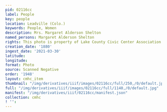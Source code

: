 ```yaml
---
pid: 02116cc
label: People
key: people
location: Leadville (Colo.)
keywords: People, Women
description: Mrs. Margaret Alderson Shelton
named_persons: Margaret Alderson Shelton
rights: This photo is property of Lake County Civic Center Association.
creation_date: '1880'
ingest_date: '2021-03-30'
latitude: 
longitude: 
format: Photo
source: Scanned Negative
order: '1948'
layout: cmhc_item
thumbnail: "/img/derivatives/iiif/images/02116cc/full/250,/0/default.jpg"
full: "/img/derivatives/iiif/images/02116cc/full/1140,/0/default.jpg"
manifest: "/img/derivatives/iiif/02116cc/manifest.json"
collection: cmhc
! '': 
---
```

